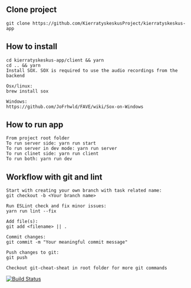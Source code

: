## Clone project
    git clone https://github.com/KierratyskeskusProject/kierratyskeskus-app
## How to install
    cd kierratyskeskus-app/client && yarn
    cd .. && yarn
    Install SOX. SOX is required to use the audio recordings from the backend

    Osx/linux:
    brew install sox

    Windows:
    https://github.com/JoFrhwld/FAVE/wiki/Sox-on-Windows
## How to run app
    From project root folder
    To run server side: yarn run start
    To run server in dev mode: yarn run server
    To run clinet side: yarn run client
    To run both: yarn run dev
## Workflow with git and lint
    Start with creating your own branch with task related name:
    git checkout -b <Your branch name>

    Run ESLint check and fix minor issues:
    yarn run lint --fix

    Add file(s):
    git add <filename> || .

    Commit changes:
    git commit -m "Your meaningful commit message"

    Push changes to git:
    git push

    Checkout git-cheat-sheat in root folder for more git commands

[![Build Status](https://travis-ci.org/KierratyskeskusProject/kierratyskeskus-app.svg?branch=master)](https://travis-ci.org/KierratyskeskusProject/kierratyskeskus-app)
